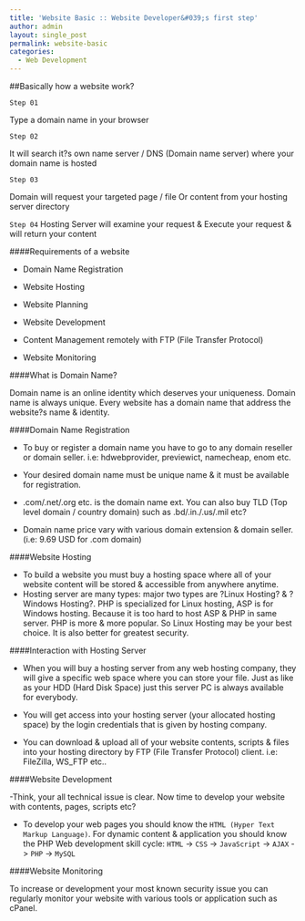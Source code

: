 ```yaml
---
title: 'Website Basic :: Website Developer&#039;s first step'
author: admin
layout: single_post
permalink: website-basic
categories:
  - Web Development
---
```

##Basically how a website work?

`Step 01`

Type a domain name in your browser

`Step 02`

It will search it?s own name server / DNS (Domain name server) where your domain name is hosted

`Step 03`

Domain will request your targeted page / file Or content from your hosting server directory

`Step 04`
Hosting Server will examine your request & Execute your request & will return your content

####Requirements of a website

- Domain Name Registration

- Website Hosting

- Website Planning

- Website Development

- Content Management remotely with FTP (File Transfer Protocol)

- Website Monitoring

####What is Domain Name?

Domain name is an online identity which deserves your uniqueness. Domain name is always unique. Every website has a domain name that address the website?s name & identity.



####Domain Name Registration


- To buy or register a domain name you have to go to any domain reseller or domain seller. i.e: hdwebprovider, previewict, namecheap, enom etc.

- Your desired domain name must be unique name & it must be available for registration.

- .com/.net/.org etc. is the domain name ext. You can also buy TLD (Top level domain / country domain) such as .bd/.in./.us/.mil etc?

- Domain name price vary with various domain extension & domain seller. (i.e: 9.69 USD for .com domain)


####Website Hosting


- To build a website you must buy a hosting space where all of your website content will be stored & accessible from anywhere anytime.
- Hosting server are many types: major two types are ?Linux Hosting? & ?Windows Hosting?. PHP is specialized for Linux hosting, ASP is for Windows hosting. Because it is too hard to host ASP & PHP in same server. PHP is more & more popular. So Linux Hosting may be your best choice. It is also better for greatest security.

####Interaction with Hosting Server


- When you will buy a hosting server from any web hosting company, they will give a specific web space where you can store your file. Just as like as your HDD (Hard Disk Space) just this server PC is always available for everybody.

- You will get access into your hosting server (your allocated hosting space) by the login credentials that is given by hosting company.

- You can download & upload all of your website contents, scripts & files into your hosting directory by FTP (File Transfer Protocol) client. i.e: FileZilla, WS_FTP etc..

####Website Development

-Think, your all technical issue is clear. Now time to develop your website with contents, pages, scripts etc?
- To develop your web pages you should know the `HTML (Hyper Text Markup Language)`. For dynamic content & application you should know the PHP Web development skill cycle:
`HTML` -> `CSS` -> `JavaScript` -> `AJAX` -> `PHP` -> `MySQL`

####Website Monitoring

To increase or development your most known security issue you can regularly monitor your website with various tools or application such as cPanel.